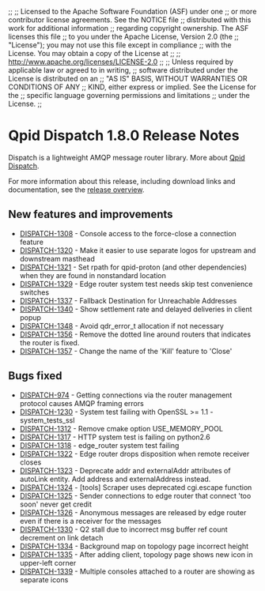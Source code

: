 ;;
;; Licensed to the Apache Software Foundation (ASF) under one
;; or more contributor license agreements.  See the NOTICE file
;; distributed with this work for additional information
;; regarding copyright ownership.  The ASF licenses this file
;; to you under the Apache License, Version 2.0 (the
;; "License"); you may not use this file except in compliance
;; with the License.  You may obtain a copy of the License at
;; 
;;   http://www.apache.org/licenses/LICENSE-2.0
;; 
;; Unless required by applicable law or agreed to in writing,
;; software distributed under the License is distributed on an
;; "AS IS" BASIS, WITHOUT WARRANTIES OR CONDITIONS OF ANY
;; KIND, either express or implied.  See the License for the
;; specific language governing permissions and limitations
;; under the License.
;;

# Qpid Dispatch 1.8.0 Release Notes

Dispatch is a lightweight AMQP message router library. More about
[Qpid
Dispatch]({{site_url}}/components/dispatch-router/index.html).

For more information about this release, including download links and
documentation, see the [release overview](index.html).


## New features and improvements

 - [DISPATCH-1308](https://issues.apache.org/jira/browse/DISPATCH-1308) - Console access to the force-close a connection feature
 - [DISPATCH-1320](https://issues.apache.org/jira/browse/DISPATCH-1320) - Make it easier to use separate logos for upstream and downstream masthead
 - [DISPATCH-1321](https://issues.apache.org/jira/browse/DISPATCH-1321) - Set rpath for qpid-proton (and other dependencies) when they are found in nonstandard location
 - [DISPATCH-1329](https://issues.apache.org/jira/browse/DISPATCH-1329) - Edge router system test needs skip test convenience switches
 - [DISPATCH-1337](https://issues.apache.org/jira/browse/DISPATCH-1337) - Fallback Destination for Unreachable Addresses
 - [DISPATCH-1340](https://issues.apache.org/jira/browse/DISPATCH-1340) - Show settlement rate and delayed deliveries in client popup
 - [DISPATCH-1348](https://issues.apache.org/jira/browse/DISPATCH-1348) - Avoid qdr_error_t allocation if not necessary
 - [DISPATCH-1356](https://issues.apache.org/jira/browse/DISPATCH-1356) - Remove the dotted line around routers that indicates the router is fixed.
 - [DISPATCH-1357](https://issues.apache.org/jira/browse/DISPATCH-1357) - Change the name of the 'Kill' feature to 'Close'

## Bugs fixed

 - [DISPATCH-974](https://issues.apache.org/jira/browse/DISPATCH-974) - Getting connections via the router management protocol causes AMQP framing errors
 - [DISPATCH-1230](https://issues.apache.org/jira/browse/DISPATCH-1230) - System test failing with OpenSSL &gt;= 1.1 - system_tests_ssl
 - [DISPATCH-1312](https://issues.apache.org/jira/browse/DISPATCH-1312) - Remove cmake option USE_MEMORY_POOL
 - [DISPATCH-1317](https://issues.apache.org/jira/browse/DISPATCH-1317) - HTTP system test is failing on python2.6
 - [DISPATCH-1318](https://issues.apache.org/jira/browse/DISPATCH-1318) - edge_router system test failing 
 - [DISPATCH-1322](https://issues.apache.org/jira/browse/DISPATCH-1322) - Edge router drops disposition when remote receiver closes
 - [DISPATCH-1323](https://issues.apache.org/jira/browse/DISPATCH-1323) - Deprecate addr and externalAddr attributes of autoLink entity. Add address and externalAddress instead.
 - [DISPATCH-1324](https://issues.apache.org/jira/browse/DISPATCH-1324) - [tools] Scraper uses deprecated cgi.escape function
 - [DISPATCH-1325](https://issues.apache.org/jira/browse/DISPATCH-1325) - Sender connections to edge router that connect 'too soon' never get credit
 - [DISPATCH-1326](https://issues.apache.org/jira/browse/DISPATCH-1326) - Anonymous messages are released by edge router even if there is a receiver for the messages
 - [DISPATCH-1330](https://issues.apache.org/jira/browse/DISPATCH-1330) - Q2 stall due to incorrect msg buffer ref count decrement on link detach
 - [DISPATCH-1334](https://issues.apache.org/jira/browse/DISPATCH-1334) - Background map on topology page incorrect height
 - [DISPATCH-1335](https://issues.apache.org/jira/browse/DISPATCH-1335) - After adding client, topology page shows new icon in upper-left corner
 - [DISPATCH-1339](https://issues.apache.org/jira/browse/DISPATCH-1339) - Multiple consoles attached to a router are showing as separate icons